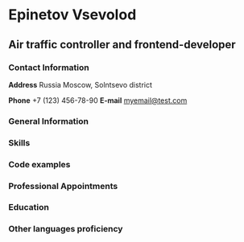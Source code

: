 # Epinetov Vsevolod
## Air traffic controller and frontend-developer

### Contact Information

**Address**
Russia
Moscow, Solntsevo district

**Phone** +7 (123) 456-78-90
**E-mail** myemail@test.com

### General Information

### Skills

### Code examples

### Professional Appointments

### Education

### Other languages proficiency 